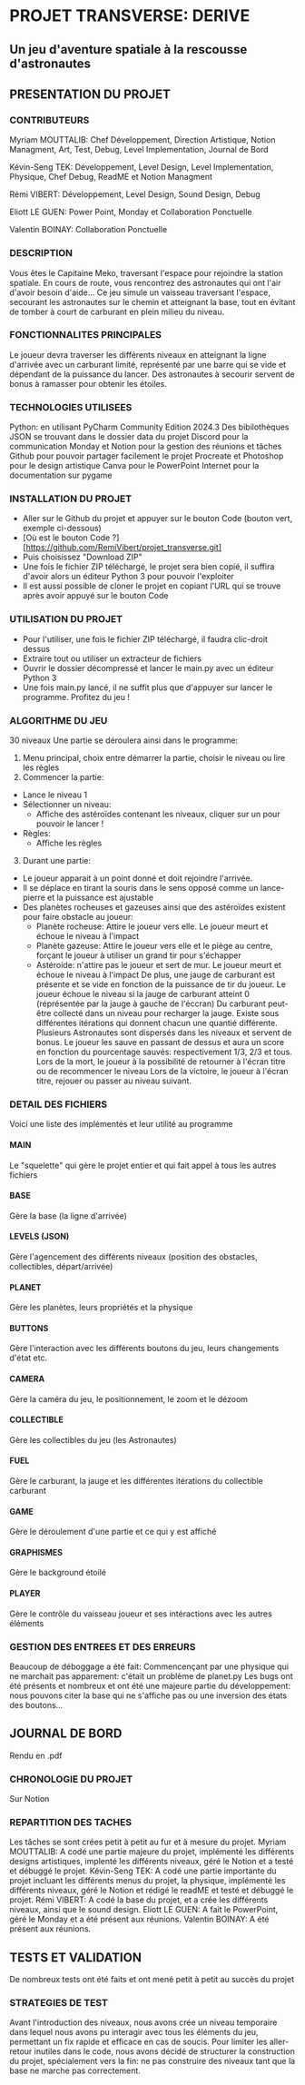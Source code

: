 # PROJET TRANSVERSE: DERIVE

## Un jeu d'aventure spatiale à la rescousse d'astronautes

## PRESENTATION DU PROJET

### CONTRIBUTEURS
Myriam MOUTTALIB: Chef Développement, Direction Artistique, Notion Managment, Art, Test, Debug, Level Implementation, Journal de Bord

Kévin-Seng TEK: Développement, Level Design, Level Implementation, Physique, Chef Debug, ReadME et Notion Managment

Rémi VIBERT: Développement, Level Design, Sound Design, Debug

Eliott LE GUEN: Power Point, Monday et Collaboration Ponctuelle

Valentin BOINAY: Collaboration Ponctuelle

### DESCRIPTION
Vous êtes le Capitaine Meko, traversant l'espace pour rejoindre la station spatiale. En cours de route, vous rencontrez des astronautes qui ont l'air d'avoir besoin d'aide...
Ce jeu simule un vaisseau traversant l'espace, secourant les astronautes sur le chemin et atteignant la base, tout en évitant de tomber à court de carburant en plein milieu du niveau.
### FONCTIONNALITES PRINCIPALES

Le joueur devra traverser les différents niveaux en atteignant la ligne d'arrivée avec un carburant limité, représenté par une barre qui se vide et dépendant de la puissance du lancer. Des astronautes à secourir servent de bonus à ramasser pour obtenir les étoiles.


### TECHNOLOGIES UTILISEES
Python: en utilisant PyCharm Community Edition 2024.3
Des bibilothèques JSON se trouvant dans le dossier data du projet
Discord pour la communication
Monday et Notion pour la gestion des réunions et tâches
Github pour pouvoir partager facilement le projet 
Procreate et Photoshop pour le design artistique
Canva pour le PowerPoint
Internet pour la documentation sur pygame

### INSTALLATION DU PROJET 
- Aller sur le Github du projet et appuyer sur le bouton Code (bouton vert, exemple ci-dessous)
- [Où est le bouton Code ?][https://github.com/RemiVibert/projet_transverse.git]
- Puis choisissez "Download ZIP"
- Une fois le fichier ZIP téléchargé, le projet sera bien copié, il suffira d'avoir alors un éditeur Python 3 pour pouvoir l'exploiter
- Il est aussi possible de cloner le projet en copiant l'URL qui se trouve après avoir appuyé sur le bouton Code

### UTILISATION DU PROJET
- Pour l'utiliser, une fois le fichier ZIP téléchargé, il faudra clic-droit dessus
- Extraire tout ou utiliser un extracteur de fichiers
- Ouvrir le dossier décompressé et lancer le main.py avec un éditeur Python 3
- Une fois main.py lancé, il ne suffit plus que d'appuyer sur lancer le programme. Profitez du jeu !

### ALGORITHME DU JEU
30 niveaux
Une partie se déroulera ainsi dans le programme:
1. Menu principal, choix entre démarrer la partie, choisir le niveau ou lire les règles
2. Commencer la partie:
  - Lance le niveau 1
- Sélectionner un niveau:
  - Affiche des astéroïdes contenant les niveaux, cliquer sur un pour pouvoir le lancer !
- Règles:
  - Affiche les règles

3. Durant une partie:
- Le joueur apparait à un point donné et doit rejoindre l'arrivée.
- Il se déplace en tirant la souris dans le sens opposé comme un lance-pierre et la puissance est ajustable
- Des planètes rocheuses et gazeuses ainsi que des astéroïdes existent pour faire obstacle au joueur:
  - Planète rocheuse:  Attire le joueur vers elle. Le joueur meurt et échoue le niveau à l'impact
  - Planète gazeuse: Attire le joueur vers elle et le piège au centre, forçant le joueur à utiliser un grand tir pour s'échapper
  - Astéroide: n'attire pas le joueur et sert de mur. Le joueur meurt et échoue le niveau à l'impact
De plus, une jauge de carburant est présente et se vide en fonction de la puissance de tir du joueur. Le joueur échoue le niveau si la jauge de carburant atteint 0 (réprésentée par la jauge à gauche de l'éccran)
Du carburant peut-être collecté dans un niveau pour recharger la jauge. Existe sous différentes itérations qui donnent chacun une quantié différente.
Plusieurs Astronautes sont dispersés dans les niveaux et servent de bonus. Le joueur les sauve en passant de dessus et aura un score en fonction du pourcentage sauvés: respectivement 1/3, 2/3 et tous.
Lors de la mort, le joueur à la possibilité de retourner à l'écran titre ou de recommencer le niveau
Lors de la victoire, le joueur à l'écran titre, rejouer ou passer au niveau suivant.

### DETAIL DES FICHIERS
Voici une liste des implémentés et leur utilité au programme

#### MAIN
Le "squelette" qui gère le projet entier et qui fait appel à tous les autres fichiers

#### BASE
Gère la base (la ligne d'arrivée)

#### LEVELS (JSON)
Gère l'agencement des différents niveaux (position des obstacles, collectibles, départ/arrivée)

#### PLANET
Gère les planètes, leurs propriétés et la physique

#### BUTTONS
Gère l'interaction avec les différents boutons du jeu, leurs changements d'état etc.

#### CAMERA
Gère la caméra du jeu, le positionnement, le zoom et le dézoom

#### COLLECTIBLE
Gère les collectibles du jeu (les Astronautes)

#### FUEL
Gère le carburant, la jauge et les différentes itérations du collectible carburant

#### GAME
Gère le déroulement d'une partie et ce qui y est affiché

#### GRAPHISMES
Gère le background étoilé

#### PLAYER
Gère le contrôle du vaisseau joueur et ses intéractions avec les autres éléments

### GESTION DES ENTREES ET DES ERREURS
Beaucoup de déboggage a été fait: Commencençant par une physique qui ne marchait pas apparement: c'était un problème de planet.py
Les bugs ont été présents et nombreux et ont été une majeure partie du développement: nous pouvons citer la base qui ne s'affiche pas ou une inversion des états des boutons...

## JOURNAL DE BORD
Rendu en .pdf

### CHRONOLOGIE DU PROJET
Sur Notion

### REPARTITION DES TACHES
Les tâches se sont crées petit à petit au fur et à mesure du projet. 
Myriam MOUTTALIB: A codé une partie majeure du projet, implémenté les différents designs artistiques, implenté les différents niveaux, géré le Notion et a testé et débuggé le projet.
Kévin-Seng TEK: A codé une partie importante du projet incluant les différents menus du projet, la physique, implémenté les différents niveaux, géré le Notion et rédigé le readME et testé et débuggé le projet.
Rémi VIBERT: A codé la base du projet, et a crée  les différents niveaux, ainsi que le sound design.
Eliott LE GUEN: A fait le PowerPoint, géré le Monday et a été présent aux réunions.
Valentin BOINAY: A été présent aux réunions.

## TESTS ET VALIDATION
De nombreux tests ont été faits et ont mené petit à petit au succès du projet


### STRATEGIES DE TEST
Avant l'introduction des niveaux, nous avons crée un niveau temporaire dans lequel nous avons pu interagir avec tous les éléments du jeu, permettant un fix rapide et efficace en cas de soucis.
Pour limiter les aller-retour inutiles dans le code, nous avons décidé de structurer la construction du projet, spécialement vers la fin: ne pas construire des niveaux tant que la base ne marche pas correctement.

